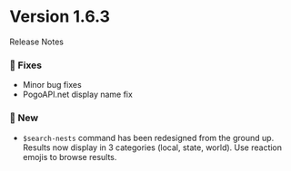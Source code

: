 # Version 1.6.3
Release Notes

### 🔸 Fixes
- Minor bug fixes
- PogoAPI.net display name fix

### 🔹 New
- `$search-nests` command has been redesigned from the ground up. Results now display in 3 categories (local, state, world). Use reaction emojis to browse results.